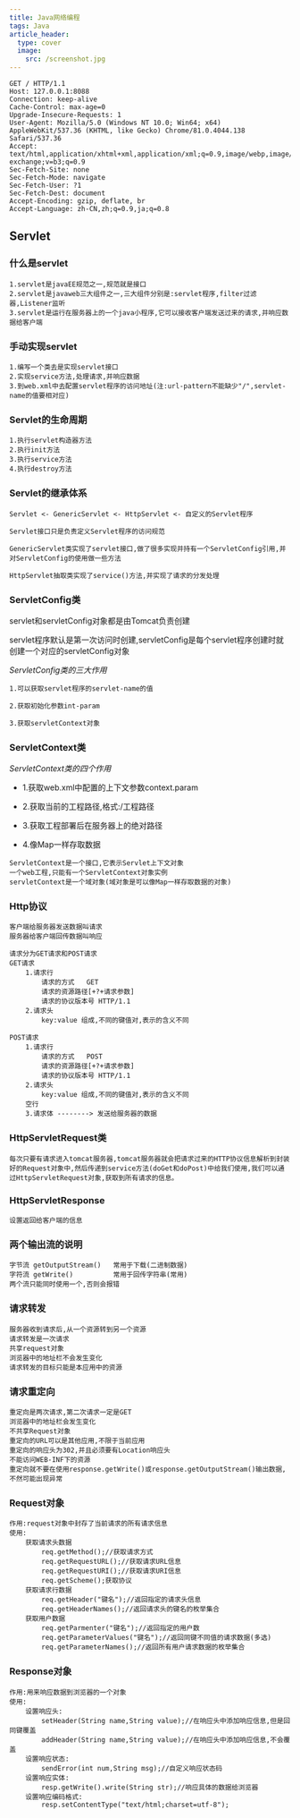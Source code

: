```yaml
---
title: Java网络编程
tags: Java
article_header:
  type: cover
  image:
    src: /screenshot.jpg
---
```




```
GET / HTTP/1.1
Host: 127.0.0.1:8088
Connection: keep-alive
Cache-Control: max-age=0
Upgrade-Insecure-Requests: 1
User-Agent: Mozilla/5.0 (Windows NT 10.0; Win64; x64) AppleWebKit/537.36 (KHTML, like Gecko) Chrome/81.0.4044.138 Safari/537.36
Accept: text/html,application/xhtml+xml,application/xml;q=0.9,image/webp,image/apng,*/*;q=0.8,application/signed-exchange;v=b3;q=0.9
Sec-Fetch-Site: none
Sec-Fetch-Mode: navigate
Sec-Fetch-User: ?1
Sec-Fetch-Dest: document
Accept-Encoding: gzip, deflate, br
Accept-Language: zh-CN,zh;q=0.9,ja;q=0.8
```

## Servlet

### 什么是servlet

```
1.servlet是javaEE规范之一,规范就是接口
2.servlet是javaweb三大组件之一,三大组件分别是:servlet程序,filter过滤器,Listener监听
3.servlet是运行在服务器上的一个java小程序,它可以接收客户端发送过来的请求,并响应数据给客户端
```

### 手动实现servlet

```
1.编写一个类去是实现servlet接口
2.实现service方法,处理请求,并响应数据
3.到web.xml中去配置servlet程序的访问地址(注:url-pattern不能缺少"/",servlet-name的值要相对应)
```

### Servlet的生命周期

```
1.执行servlet构造器方法
2.执行init方法
3.执行service方法
4.执行destroy方法
```

### Servlet的继承体系

```
Servlet <- GenericServlet <- HttpServlet <- 自定义的Servlet程序

Servlet接口只是负责定义Servlet程序的访问规范

GenericServlet类实现了servlet接口,做了很多实现并持有一个ServletConfig引用,并对ServletConfig的使用做一些方法

HttpServlet抽取类实现了service()方法,并实现了请求的分发处理
```

### ServletConfig类

servlet和servletConfig对象都是由Tomcat负责创建

servlet程序默认是第一次访问时创建,servletConfig是每个servlet程序创建时就创建一个对应的servletConfig对象

*ServletConfig类的三大作用*

```
1.可以获取servlet程序的servlet-name的值

2.获取初始化参数int-param

3.获取servletContext对象
```

### ServletContext类

*ServletContext类的四个作用*

- 1.获取web.xml中配置的上下文参数context.param

- 2.获取当前的工程路径,格式:/工程路径

- 3.获取工程部署后在服务器上的绝对路径

- 4.像Map一样存取数据

```
ServletContext是一个接口,它表示Servlet上下文对象
一个web工程,只能有一个ServletContext对象实例
servletContext是一个域对象(域对象是可以像Map一样存取数据的对象)

```

### Http协议

```
客户端给服务器发送数据叫请求
服务器给客户端回传数据叫响应

请求分为GET请求和POST请求
GET请求
	1.请求行
		请求的方式	GET
		请求的资源路径[+?+请求参数]
		请求的协议版本号 HTTP/1.1
	2.请求头
		key:value 组成,不同的键值对,表示的含义不同
		
POST请求
	1.请求行
		请求的方式	POST
		请求的资源路径[+?+请求参数]
		请求的协议版本号 HTTP/1.1
	2.请求头
		key:value 组成,不同的键值对,表示的含义不同
	空行
	3.请求体 --------> 发送给服务器的数据
```

### HttpServletRequest类

```
每次只要有请求进入tomcat服务器,tomcat服务器就会把请求过来的HTTP协议信息解析到封装好的Request对象中,然后传递到service方法(doGet和doPost)中给我们使用,我们可以通过HttpServletRequest对象,获取到所有请求的信息。
```

### HttpServletResponse

```
设置返回给客户端的信息
```

### 两个输出流的说明

```
字节流	getOutputStream()	常用于下载(二进制数据)
字符流 getWrite()			常用于回传字符串(常用)
两个流只能同时使用一个,否则会报错
```



### 请求转发

```
服务器收到请求后,从一个资源转到另一个资源
请求转发是一次请求
共享request对象
浏览器中的地址栏不会发生变化
请求转发的目标只能是本应用中的资源
```

### 请求重定向

```
重定向是两次请求,第二次请求一定是GET
浏览器中的地址栏会发生变化
不共享Request对象
重定向的URL可以是其他应用,不限于当前应用
重定向的响应头为302,并且必须要有Location响应头
不能访问WEB-INF下的资源
重定向就不要在使用response.getWrite()或response.getOutputStream()输出数据,不然可能出现异常
```





### Request对象

```对象中
作用:request对象中封存了当前请求的所有请求信息
使用:
	获取请求头数据
		req.getMethod();//获取请求方式
		req.getRequestURL();//获取请求URL信息
		req.getRequestURI();//获取请求URI信息
		req.getScheme();获取协议
	获取请求行数据
		req.getHeader("键名");//返回指定的请求头信息
		req.getHeaderNames();//返回请求头的键名的枚举集合
	获取用户数据
		req.getParmenter("键名");//返回指定的用户数
		req.getParameterValues("键名");//返回同键不同值的请求数据(多选)
		req.getParameterNames();//返回所有用户请求数据的枚举集合
```

### Response对象

```
作用:用来响应数据到浏览器的一个对象
使用:
	设置响应头:
		setHeader(String name,String value);//在响应头中添加响应信息,但是回同键覆盖
		addHeader(String name,String value);//在响应头中添加响应信息,不会覆盖
	设置响应状态:
		sendError(int num,String msg);//自定义响应状态码
	设置响应实体:
		resp.getWrite().write(String str);//响应具体的数据给浏览器
	设置响应编码格式:
		resp.setContentType("text/html;charset=utf-8");
```

